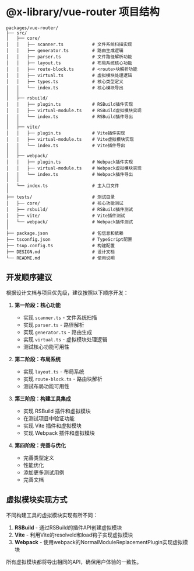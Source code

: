 # @x-library/vue-router 项目结构

```
packages/vue-router/
├── src/
│   ├── core/
│   │   ├── scanner.ts           # 文件系统扫描实现
│   │   ├── generator.ts         # 路由生成逻辑
│   │   ├── parser.ts            # 文件路径解析功能
│   │   ├── layout.ts            # 布局系统核心功能
│   │   ├── route-block.ts       # <route>块解析功能
│   │   ├── virtual.ts           # 虚拟模块处理逻辑
│   │   ├── types.ts             # 核心类型定义
│   │   └── index.ts             # 核心模块导出
│   │
│   ├── rsbuild/
│   │   ├── plugin.ts            # RSBuild插件实现
│   │   ├── virtual-module.ts    # RSBuild虚拟模块实现
│   │   └── index.ts             # RSBuild插件导出
│   │
│   ├── vite/
│   │   ├── plugin.ts            # Vite插件实现
│   │   ├── virtual-module.ts    # Vite虚拟模块实现
│   │   └── index.ts             # Vite插件导出
│   │
│   ├── webpack/
│   │   ├── plugin.ts            # Webpack插件实现
│   │   ├── virtual-module.ts    # Webpack虚拟模块实现
│   │   └── index.ts             # Webpack插件导出
│   │
│   └── index.ts                 # 主入口文件
│
├── tests/                       # 测试目录
│   ├── core/                    # 核心功能测试
│   ├── rsbuild/                 # RSBuild插件测试
│   ├── vite/                    # Vite插件测试
│   └── webpack/                 # Webpack插件测试
│
├── package.json                 # 包信息和依赖
├── tsconfig.json                # TypeScript配置
├── tsup.config.ts               # 构建配置
├── DESIGN.md                    # 设计文档
└── README.md                    # 使用说明
```

## 开发顺序建议

根据设计文档与项目优先级，建议按照以下顺序开发：

1. **第一阶段：核心功能**

   - 实现 `scanner.ts` - 文件系统扫描
   - 实现 `parser.ts` - 路径解析
   - 实现 `generator.ts` - 路由生成
   - 实现 `virtual.ts` - 虚拟模块处理逻辑
   - 测试核心功能可用性

2. **第二阶段：布局系统**

   - 实现 `layout.ts` - 布局系统
   - 实现 `route-block.ts` - 路由块解析
   - 测试布局功能可用性

3. **第三阶段：构建工具集成**

   - 实现 RSBuild 插件和虚拟模块
   - 在测试项目中验证功能
   - 实现 Vite 插件和虚拟模块
   - 实现 Webpack 插件和虚拟模块

4. **第四阶段：完善与优化**
   - 完善类型定义
   - 性能优化
   - 添加更多测试用例
   - 完善文档

## 虚拟模块实现方式

不同构建工具的虚拟模块实现有所不同：

1. **RSBuild** - 通过RSBuild的插件API创建虚拟模块
2. **Vite** - 利用Vite的resolveId和load钩子实现虚拟模块
3. **Webpack** - 使用webpack的NormalModuleReplacementPlugin实现虚拟模块

所有虚拟模块都将导出相同的API，确保用户体验的一致性。
